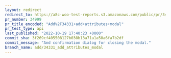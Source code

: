 ```yaml
---
layout: redirect
redirect_to: https://a8c-woo-test-reports.s3.amazonaws.com/public/pr/34999/api/index.html
pr_number: 34999
pr_title_encoded: "Add%2F34331+add+attributes+modal"
pr_test_type: api
last_published: "2022-10-19 17:40:23 +0000"
commit_sha: 3f269cf405508127b038b13a71a1a50a6fa7b2df
commit_message: "And confirmation dialog for closing the modal."
branch_name: add/34331_add_attributes_modal
---
```

